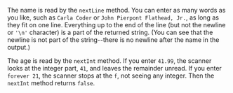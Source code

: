 The name is read by the `nextLine` method. You can enter as many words as you like, such as `Carla Coder` or `John Pierpont Flathead, Jr.`, as long as they fit on one line. Everything up to the end of the line (but not the newline or `'\n'` character) is a part of the returned string. (You can see that the newline is not part of the string--there is no newline after the name in the output.)

The age is read by the `nextInt` method. If you enter `41.99`, the scanner looks at the integer part, `41`, and leaves the remainder unread. If you enter `forever 21`, the scanner stops at the `f`, not seeing any integer. Then the `nextInt` method returns `false`. 